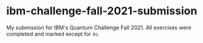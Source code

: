 # ibm-challenge-fall-2021-submission
My submission for IBM's Quantum Challenge Fall 2021. All exercises were completed and marked except for `4c`.
